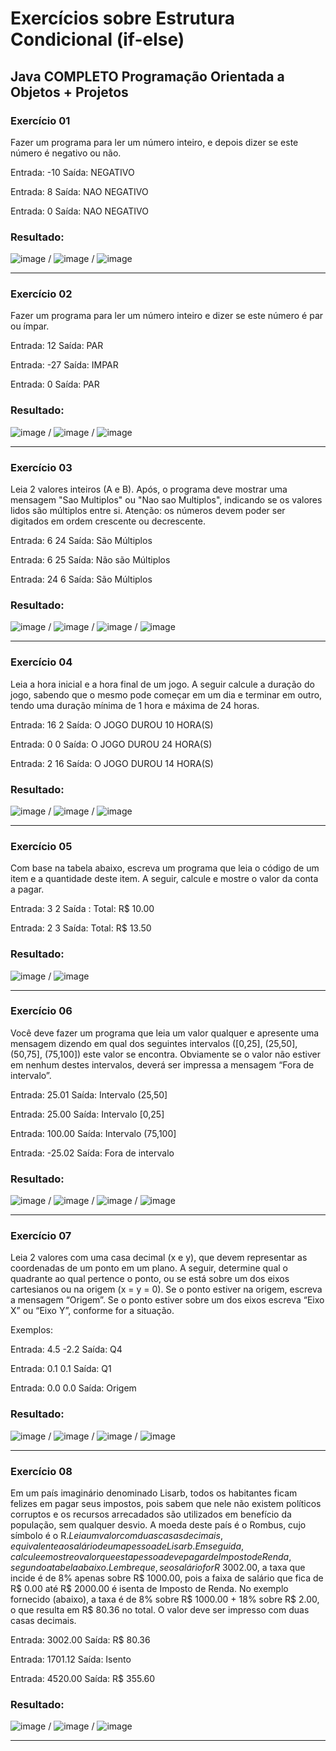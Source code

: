 
# Exercícios sobre Estrutura Condicional (if-else)
## Java COMPLETO Programação Orientada a Objetos + Projetos
### Exercício 01

Fazer um programa para ler um número inteiro, e depois dizer se este número é negativo ou não.

Entrada: -10 Saída: NEGATIVO

Entrada: 8 Saída: NAO NEGATIVO

Entrada: 0 Saída: NAO NEGATIVO

### Resultado: 

![image](https://user-images.githubusercontent.com/92825608/204929293-5fb4723b-6a92-4d2c-8d26-f097d0d5bbda.png) / ![image](https://user-images.githubusercontent.com/92825608/204929248-4a116bf9-9e12-4f44-81db-89dcdc2af869.png) / ![image](https://user-images.githubusercontent.com/92825608/204929095-8ff6ef5c-18c0-4a9e-8da0-cd90d5a19c8d.png)

*******

### Exercício 02

Fazer um programa para ler um número inteiro e dizer se este número é par ou ímpar.

Entrada: 12  Saída: PAR

Entrada: -27  Saída: IMPAR

Entrada: 0 Saída: PAR

### Resultado: 

![image](https://user-images.githubusercontent.com/92825608/204931031-972bb49e-3bed-44e4-b7b8-c909282ce3d5.png) / ![image](https://user-images.githubusercontent.com/92825608/204931086-373b214d-802c-46e9-9757-270b6b94d31a.png) / ![image](https://user-images.githubusercontent.com/92825608/204931139-556e0430-98e3-4e8f-ad39-c3cbbcaa9b7a.png)


*******

### Exercício 03

Leia 2 valores inteiros (A e B). Após, o programa deve mostrar uma mensagem "Sao Multiplos" ou "Nao sao Multiplos", indicando se os valores lidos são múltiplos entre si. Atenção: os números devem poder ser digitados em ordem crescente ou decrescente.

Entrada: 6 24 Saída: São Múltiplos

Entrada: 6 25 Saída: Não são Múltiplos

Entrada: 24 6 Saída: São Múltiplos

### Resultado: 

![image](https://user-images.githubusercontent.com/92825608/204954346-73805f11-59fd-413e-8bc6-e8e8a73d8311.png) / ![image](https://user-images.githubusercontent.com/92825608/204954403-3e62d44a-973b-439c-a848-1aa87a964e81.png) / ![image](https://user-images.githubusercontent.com/92825608/204954510-2a9840d6-0ec2-409d-8ee8-c0b19ae60b7d.png) / ![image](https://user-images.githubusercontent.com/92825608/204954630-2aa0ab36-ddd3-4522-8be1-c323d442c743.png)


*******

### Exercício 04

Leia a hora inicial e a hora final de um jogo. A seguir calcule a duração do jogo, sabendo que o mesmo pode começar em um dia e terminar em outro, tendo uma duração mínima de 1 hora e máxima de 24 horas.

Entrada: 16  2  Saída: O JOGO DUROU 10 HORA(S) 

Entrada: 0 0 Saída: O JOGO DUROU 24 HORA(S)

Entrada: 2 16 Saída: O JOGO DUROU 14 HORA(S)

### Resultado: 

![image](https://user-images.githubusercontent.com/92825608/205502410-f5376858-ec80-48b3-97f1-76515b0f87dc.png)
/ ![image](https://user-images.githubusercontent.com/92825608/205502430-f3b539c4-455d-4bdf-87e4-6aa80f661d7e.png)
 / ![image](https://user-images.githubusercontent.com/92825608/205502450-e1996589-2de0-4a4e-8012-2e49db70bb55.png)


*******

### Exercício 05

Com base na tabela abaixo, escreva um programa que leia o código de um item e a quantidade deste item. A seguir, calcule e mostre o valor da conta a pagar.

Entrada: 3 2 Saída : Total: R$ 10.00

Entrada: 2 3 Saída: Total: R$ 13.50

### Resultado: 

![image](https://user-images.githubusercontent.com/92825608/205503354-5c4dd176-1414-465e-ae01-ec561459695c.png) / ![image](https://user-images.githubusercontent.com/92825608/205503512-aca4f32d-7b04-4474-ba0e-c3abb87d2f66.png)


*******

### Exercício 06

Você deve fazer um programa que leia um valor qualquer e apresente uma mensagem dizendo em qual dos seguintes intervalos ([0,25], (25,50], (50,75], (75,100]) este valor se encontra. Obviamente se o valor não estiver em nenhum destes intervalos, deverá ser impressa a mensagem “Fora de intervalo”.

Entrada: 25.01 Saída: Intervalo (25,50]

Entrada: 25.00 Saída: Intervalo [0,25]

Entrada: 100.00 Saída: Intervalo (75,100]

Entrada: -25.02 Saída: Fora de intervalo

### Resultado:

![image](https://user-images.githubusercontent.com/92825608/205504411-d5bbb22d-0c5d-415f-a6e6-488921f57648.png) / ![image](https://user-images.githubusercontent.com/92825608/205504425-fb529f76-322d-4300-ab1c-9123d6185c0c.png) / ![image](https://user-images.githubusercontent.com/92825608/205504445-94768e60-2128-4ea6-a04a-a8855c6a8362.png) / ![image](https://user-images.githubusercontent.com/92825608/205504478-2e5f605c-feb3-4bab-8a76-c64c6ce007eb.png)

*******

### Exercício 07

Leia 2 valores com uma casa decimal (x e y), que devem representar as coordenadas de um ponto em um plano. A seguir, determine qual o quadrante ao qual pertence o
ponto, ou se está sobre um dos eixos cartesianos ou na origem (x = y = 0). Se o ponto estiver na origem, escreva a mensagem “Origem”. Se o ponto estiver sobre um dos eixos escreva “Eixo X” ou “Eixo Y”, conforme for a situação.

Exemplos:

Entrada: 4.5 -2.2  Saída: Q4 

Entrada: 0.1 0.1 Saída: Q1

Entrada: 0.0 0.0 Saída: Origem

### Resultado:

![image](https://user-images.githubusercontent.com/92825608/205505422-d1b046f4-f7cf-489a-9b98-3821857c01c1.png) / ![image](https://user-images.githubusercontent.com/92825608/205505450-c2d5a92d-2f85-47ff-b29c-c92d25579d2e.png) / ![image](https://user-images.githubusercontent.com/92825608/205505468-ff5fcf87-4d1c-4c61-bed0-7bcb38576281.png) / ![image](https://user-images.githubusercontent.com/92825608/205505483-a2ade543-1e12-4eb8-8e44-46fec78d5f96.png)

*******

### Exercício 08

Em um país imaginário denominado Lisarb, todos os habitantes ficam felizes em pagar seus impostos, pois sabem que nele não existem políticos corruptos e os recursos arrecadados são utilizados em benefício da população, sem qualquer desvio. A moeda deste país é o Rombus, cujo símbolo é o R$. Leia um valor com duas casas decimais, equivalente ao salário de uma pessoa de Lisarb. Em seguida, calcule e mostre o valor que esta pessoa deve pagar de Imposto de Renda, segundo a tabela abaixo.
Lembre que, se o salário for R$ 3002.00, a taxa que incide é de 8% apenas sobre R$ 1000.00, pois a faixa de salário que fica de R$ 0.00 até R$ 2000.00 é isenta de Imposto de Renda. No exemplo fornecido (abaixo), a taxa é de 8% sobre R$ 1000.00 + 18% sobre R$ 2.00, o que resulta em R$ 80.36 no total. O valor deve ser impresso com
duas casas decimais.

Entrada: 3002.00 Saída: R$ 80.36

Entrada: 1701.12  Saída: Isento

Entrada: 4520.00 Saída: R$ 355.60

### Resultado:
![image](https://user-images.githubusercontent.com/92825608/205671135-4270760f-deab-465b-b5ac-364172fdd1bc.png) / ![image](https://user-images.githubusercontent.com/92825608/205671235-895143f9-5627-4e1b-9574-4e93eeb4874d.png) / ![image](https://user-images.githubusercontent.com/92825608/205671381-c2e1e20f-d0d4-4eea-828a-f1bdac863b13.png)


*******
